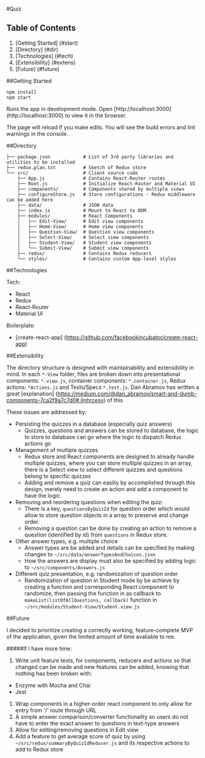#Quiz

## Table of Contents

1. [Getting Started] (#start)
1. [Directory] (#dir)
1. [Technologies] (#tech)
1. [Extensibility] (#extens)
1. [Future] (#future)

##<a id="start"></a>Getting Started

```
npm install
npm start
```

Runs the app in development mode.
Open [http://localhost:3000] (http://localhost:3000) to view it in the browser.

The page will reload if you make edits.
You will see the build errors and lint warnings in the console.


##<a id="dir"></a>Directory

```
├── package.json            # List of 3rd party libraries and utilities to be installed
├── redux.plan.txt          # Sketch of Redux store
└── src/                    # Client source code
    ├── App.js              # Contains React-Router routes
    ├── Root.js             # Initialize React-Router and Material UI
    ├── components/         # Components shared by multiple views
    ├── configureStore.js   # Store configurations - Redux middleware can be added here
    ├── data/               # JSON data
    ├── index.js            # Mount to React to DOM
    ├── modules/            # React Components
    │   ├── Edit-View/      # Edit view components
    │   ├── Home-View/      # Home view components
    │   ├── Question-View/  # Question view components
    │   ├── Select-View/    # Select view components
    │   ├── Student-View/   # Student view components
    │   └── Submit-View/    # Submit view components
    ├── redux/              # Contains Redux reducers
    └── styles/             # Contains custom App-level styles
```
##<a id="tech"></a>Technologies

Tech:

* React
* Redux
* React-Router
* Material UI

Boilerplate:

* [create-react-app] (https://github.com/facebookincubator/create-react-app)

##<a id="extens"></a>Extensibility

The directory structure is designed with maintainability and extensibility in mind. In each `*-View` folder, files are broken down into presentational components: `*.view.js`, container components: `*.container.js`, Redux actions: `*Actions.js` and Tests/Specs `*.test.js`. Dan Abramov has written a great [explanation] (https://medium.com/@dan_abramov/smart-and-dumb-components-7ca2f9a7c7d0#.ljnhrcesv) of this

These issues are addressed by:

* Persisting the quizzes in a database (especially quiz answers)
  * Quizzes, questions and answers can be stored to database, the logic to store to database can go where the logic to dispatch Redux actions go
* Management of multiple quizzes
  * Redux store and React components are designed to already handle multiple quizzes, where you can store multiple quizzes in an array, there is a Select view to select different quizzes and questions belong to specific quizzes
  * Adding and remove a quiz can easiliy by accomplished through this design, merely need to create an action and add a component to have the logic.
* Removing and reordering questions when editing the quiz:
  * There is a key, `questionsByQuizId` for question order which would allow to store question objects in a array to preserve and change order.
  * Removing a question can be done by creating an action to remove a question (identified by id) from `questions` in Redux store.
* Other answer types, e.g. multiple choice
  * Answer types are be added and details can be specified by making changes to `~/src/data/answerTypesAndChoices.json`
  * How the answers are display must also be specified by adding logic to `~/src/components/Answers.js`
* Different quiz presentation, e.g. randomization of question order
  * Randomization of question in Student mode by be achieve by creating a function and corresponding React component to randomize, then passing the function in as callback to `makeList(listOfAllQuestions, callback)` function in `~/src/modules/Student-View/Student.view.js`

##<a id="future"></a>Future

I decided to prioritize creating a correctly working, feature-complete MVP of the application, given the limited amount of time avaliable to me.

#####If I have more time:

1. Write unit feature tests, for components, reducers and actions so that changed can be made and new features can be added, knowing that nothing has been broken with:
  * Enzyme with Mocha and Chai
  * Jest
1. Wrap components in a higher-order react component to only allow for entry from '/' route through URL
1. A simple answer comparison/converter functionality so users do not have to enter the exact answer to questions in text-type answers
1. Allow for editing/removing questions in Edit view
1. Add a feature to get average score of quiz by using `~/src/redux/summaryByQuizIdReducer.js` and its respective actions to add to Redux store